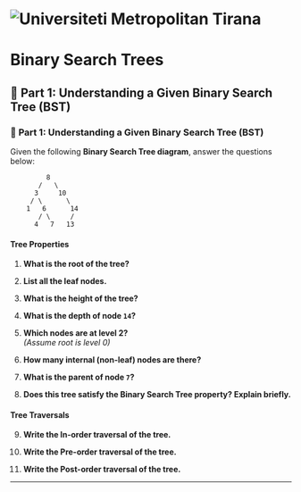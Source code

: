 # ![Universiteti Metropolitan Tirana](https://umt.edu.al/wp-content/uploads/2024/11/Universiteti-Metropolitan-Tirana.webp)  

# Binary Search Trees

## 🌳 Part 1: Understanding a Given Binary Search Tree (BST)

### 🌳 **Part 1: Understanding a Given Binary Search Tree (BST)**  

Given the following **Binary Search Tree diagram**, answer the questions below:

```
         8
       /   \
      3     10
     / \      \
    1   6      14
       / \     /
      4   7   13
```

#### Tree Properties

1. **What is the root of the tree?**

2. **List all the leaf nodes.**

3. **What is the height of the tree?**

4. **What is the depth of node `14`?**

5. **Which nodes are at level 2?**  
   *(Assume root is level 0)*

6. **How many internal (non-leaf) nodes are there?**

7. **What is the parent of node `7`?**

8. **Does this tree satisfy the Binary Search Tree property? Explain briefly.**

#### Tree Traversals 

9. **Write the In-order traversal of the tree.**

10. **Write the Pre-order traversal of the tree.**

11. **Write the Post-order traversal of the tree.**

---

